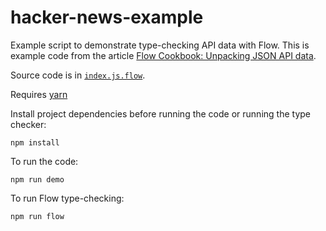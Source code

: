 # hacker-news-example

Example script to demonstrate type-checking API data with Flow.
This is example code from the article
[Flow Cookbook: Unpacking JSON API data](http://sitr.us/2016/12/20/flow-cookbook-unpacking-json.html).

Source code is in [`index.js.flow`](./index.js.flow).

Requires [yarn](https://yarnpkg.com/)

Install project dependencies before running the code or running the type checker:

    npm install

To run the code:

    npm run demo

To run Flow type-checking:

    npm run flow
